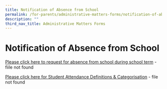 ```yaml
---
title: Notification of Absence from School
permalink: /for-parents/administrative-matters-forms/notification-of-absence-from-school
description: ""
third_nav_title: Administrative Matters Forms
---
```




# **Notification of Absence from School**

[Please click here to request for absence from school during school term](https://cedarpri-moe-edu-sg-admin.cwp.sg/qql/slot/u536/Parents/Administrative%20matters%20form/Request%20for%20Absence%20from%20School%20During%20School%20Term.docx)  - fiile not found
  
[Please click here for Student Attendance Definitions & Categorisation](https://cedarpri-moe-edu-sg-admin.cwp.sg/qql/slot/u536/Parents/Administrative%20matters%20form/Student%20Attendance%20Definitions%20&%20Categorisation.docx) - file not found